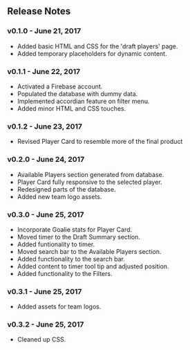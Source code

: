 ## Release Notes

### v0.1.0 - June 21, 2017
- Added basic HTML and CSS for the 'draft players' page. 
- Added temporary placeholders for dynamic content.

### v0.1.1 - June 22, 2017
- Activated a Firebase account.
- Populated the database with dummy data.
- Implemented accordian feature on filter menu.
- Added minor HTML and CSS touches.
	
### v0.1.2 - June 23, 2017
- Revised Player Card to resemble more of the final product

### v0.2.0 - June 24, 2017
- Available Players section generated from database.
- Player Card fully responsive to the selected player.
- Redesigned parts of the database.
- Added new team logo assets.

### v0.3.0 - June 25, 2017
- Incorporate Goalie stats for Player Card.
- Moved timer to the Draft Summary section.
- Added funtionality to timer.
- Moved search bar to the Available Players section.
- Added functionality to the search bar.
- Added content to timer tool tip and adjusted position.
- Added functionality to the Filters. 

### v0.3.1 - June 25, 2017
- Added assets for team logos.

### v0.3.2 - June 25, 2017
- Cleaned up CSS.
